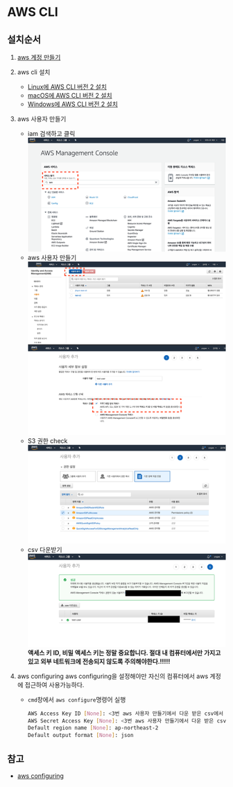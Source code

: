 # AWS CLI

## 설치순서

1. [aws 계정 만들기](https://aws.amazon.com/ko/)
2. aws cli 설치
   - [Linux에 AWS CLI 버전 2 설치](https://docs.aws.amazon.com/ko_kr/cli/latest/userguide/install-cliv2-linux.html)
   - [macOS에 AWS CLI 버전 2 설치](https://docs.aws.amazon.com/ko_kr/cli/latest/userguide/install-cliv2-mac.html)
   - [Windows에 AWS CLI 버전 2 설치](https://docs.aws.amazon.com/ko_kr/cli/latest/userguide/install-cliv2-windows.html)
3. aws 사용자 만들기
   - iam 검색하고 클릭
      ![iam search](./images/iam-search.png)
   - aws 사용자 만들기
      ![add user](./images/add-user.png)
      ![user info](./images/user-info.png)
   - S3 권한 check
      ![s3 policy](./images/policy.png)
   - csv 다운받기
      ![csv](./images/key.png)
      **액세스 키 ID, 비밀 액세스 키는 정말 중요합니다. 절대 내 컴퓨터에서만 가지고 있고 외부 네트워크에 전송되지 않도록 주의해야한다.!!!!!**
4. aws configuring
   aws configuring을 설정해야만 자신의 컴퓨터에서 aws 계정에 접근하여 사용가능하다.

   - `cmd`창에서 `aws configure`명령어 실행

      ```bash
      AWS Access Key ID [None]: <3번 aws 사용자 만들기에서 다운 받은 csv에서 확인>
      AWS Secret Access Key [None]: <3번 aws 사용자 만들기에서 다운 받은 csv에서 확인>
      Default region name [None]: ap-northeast-2
      Default output format [None]: json
      ```

## 참고

- [aws configuring](https://docs.aws.amazon.com/cli/latest/userguide/cli-chap-configure.html)
